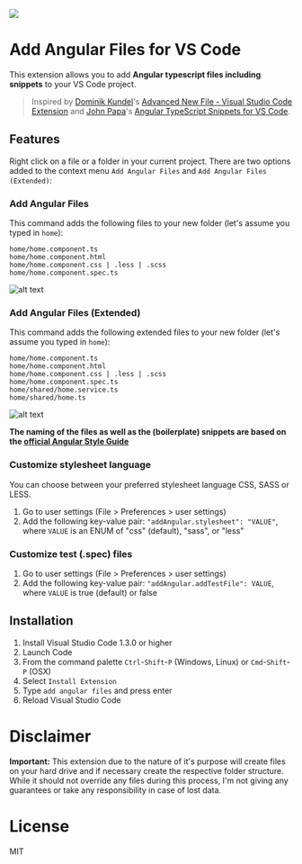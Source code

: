 ![](images/icon.png)

# Add Angular Files for VS Code

This extension allows you to add **Angular typescript files including snippets** to your VS Code project.

> Inspired by [Dominik Kundel](https://github.com/dkundel)'s [Advanced New File - Visual Studio Code Extension](https://github.com/dkundel/vscode-new-file) and [John Papa](https://github.com/johnpapa)'s [Angular TypeScript Snippets for VS Code](https://github.com/johnpapa/vscode-angular-snippets).

## Features

Right click on a file or a folder in your current project. There are two options added to the context menu `Add Angular Files` and `Add Angular Files (Extended)`:

### Add Angular Files

This command adds the following files to your new folder (let's assume you typed in `home`):
```
home/home.component.ts
home/home.component.html
home/home.component.css | .less | .scss
home/home.component.spec.ts
```

![alt text](https://cloud.githubusercontent.com/assets/7135276/16797373/83bd9ffc-48e7-11e6-9ac0-9874a4387a3a.gif "Add Angular Files")

### Add Angular Files (Extended)

This command adds the following extended files to your new folder (let's assume you typed in `home`):
```
home/home.component.ts
home/home.component.html
home/home.component.css | .less | .scss
home/home.component.spec.ts
home/shared/home.service.ts
home/shared/home.ts
```

![alt text](https://cloud.githubusercontent.com/assets/7135276/16797375/861bd246-48e7-11e6-8cc8-2fc688197388.gif "Add Angular Files (Extended)")

**The naming of the files as well as the (boilerplate) snippets are based on the [official Angular Style Guide](https://angular.io/docs/ts/latest/guide/style-guide.html)**

### Customize stylesheet language

You can choose between your preferred stylesheet language CSS, SASS or LESS. 

1. Go to user settings (File > Preferences > user settings)
2. Add the following key-value pair:
    `"addAngular.stylesheet": "VALUE"`, where `VALUE` is an ENUM of "css" (default), "sass", or "less"

### Customize test (.spec) files

1. Go to user settings (File > Preferences > user settings)
2. Add the following key-value pair:
    `"addAngular.addTestFile": VALUE`, where `VALUE` is true (default) or false

## Installation

1. Install Visual Studio Code 1.3.0 or higher
2. Launch Code
3. From the command palette `Ctrl`-`Shift`-`P` (Windows, Linux) or `Cmd`-`Shift`-`P` (OSX)
4. Select `Install Extension`
5. Type `add angular files` and press enter
6. Reload Visual Studio Code

# Disclaimer

**Important:** This extension due to the nature of it's purpose will create
files on your hard drive and if necessary create the respective folder structure.
While it should not override any files during this process, I'm not giving any guarantees
or take any responsibility in case of lost data.

# License

MIT
